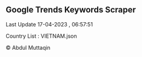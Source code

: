 

## Google Trends Keywords Scraper 
 
Last Update 17-04-2023 , 06:57:51

Country List :
VIETNAM.json



© Abdul Muttaqin 
